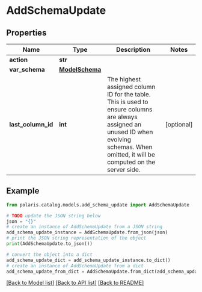 <!--

 Licensed to the Apache Software Foundation (ASF) under one
 or more contributor license agreements.  See the NOTICE file
 distributed with this work for additional information
 regarding copyright ownership.  The ASF licenses this file
 to you under the Apache License, Version 2.0 (the
 "License"); you may not use this file except in compliance
 with the License.  You may obtain a copy of the License at

   http://www.apache.org/licenses/LICENSE-2.0

 Unless required by applicable law or agreed to in writing,
 software distributed under the License is distributed on an
 "AS IS" BASIS, WITHOUT WARRANTIES OR CONDITIONS OF ANY
 KIND, either express or implied.  See the License for the
 specific language governing permissions and limitations
 under the License.

-->
# AddSchemaUpdate


## Properties

Name | Type | Description | Notes
------------ | ------------- | ------------- | -------------
**action** | **str** |  | 
**var_schema** | [**ModelSchema**](ModelSchema.md) |  | 
**last_column_id** | **int** | The highest assigned column ID for the table. This is used to ensure columns are always assigned an unused ID when evolving schemas. When omitted, it will be computed on the server side. | [optional] 

## Example

```python
from polaris.catalog.models.add_schema_update import AddSchemaUpdate

# TODO update the JSON string below
json = "{}"
# create an instance of AddSchemaUpdate from a JSON string
add_schema_update_instance = AddSchemaUpdate.from_json(json)
# print the JSON string representation of the object
print(AddSchemaUpdate.to_json())

# convert the object into a dict
add_schema_update_dict = add_schema_update_instance.to_dict()
# create an instance of AddSchemaUpdate from a dict
add_schema_update_from_dict = AddSchemaUpdate.from_dict(add_schema_update_dict)
```
[[Back to Model list]](../README.md#documentation-for-models) [[Back to API list]](../README.md#documentation-for-api-endpoints) [[Back to README]](../README.md)


